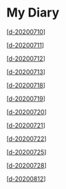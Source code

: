 # My Diary

[[d-20200710]]

[[d-20200711]]

[[d-20200712]]

[[d-20200713]]

[[d-20200718]]

[[d-20200719]]

[[d-20200720]]

[[d-20200721]]

[[d-20200722]]

[[d-20200725]]

[[d-20200728]]

[[d-20200812]]

[//begin]: # "Autogenerated link references for markdown compatibility"
[d-20200710]: d-20200710 "D 20200710"
[d-20200711]: d-20200711 "D 20200711"
[d-20200712]: d-20200712 "D 20200712"
[d-20200713]: d-20200713 "D 20200713"
[d-20200718]: d-20200718 "D 20200718"
[d-20200719]: d-20200719 "D 20200719"
[d-20200720]: d-20200720 "D 20200720"
[d-20200721]: d-20200721 "D 20200721"
[d-20200722]: d-20200722 "D 20200722"
[d-20200725]: d-20200725 "D 20200725"
[d-20200728]: d-20200728 "D 20200728"
[d-20200812]: d-20200812 "D 20200812"
[//end]: # "Autogenerated link references"
